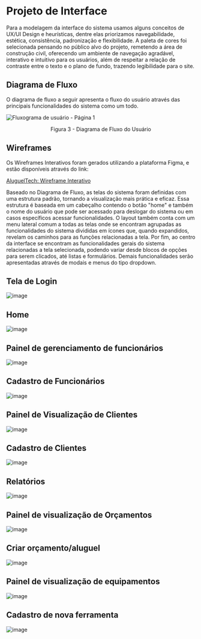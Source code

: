 
# Projeto de Interface

Para a modelagem da interface do sistema usamos alguns conceitos de UX/UI Design e heurísticas, dentre elas priorizamos navegabilidade, estética, consistência, padronização e flexibilidade. A paleta de cores foi selecionada pensando no público alvo do projeto, remetendo a área de construção civil, oferecendo um ambiente de navegação agradável, interativo e intuitivo para os usuários, além de respeitar a relação de contraste entre o texto e o plano de fundo, trazendo legibilidade para o site.

## Diagrama de Fluxo

O diagrama de fluxo a seguir apresenta o fluxo do usuário através das principais funcionalidades do sistema como um todo.


![Fluxograma de usuário - Página 1](https://github.com/ICEI-PUC-Minas-PMV-ADS/pmv-ads-2023-2-e2-proj-int-t2-alugueltch-ferramentas/assets/117364316/6424dcda-9ee7-4a15-b1f8-fbe1797db79a)

<p align="center">Figura 3 - Diagrama de Fluxo do Usuário</p>


## Wireframes

Os Wireframes Interativos foram gerados utilizando a plataforma Figma, e estão disponíveis através do link: 

[AluguelTech: Wireframe Interativo](https://www.figma.com/proto/KfJI8jaowKWYqZcXFmazX3/AluguelTech?page-id=0%3A1&type=design&node-id=1-4&viewport=556%2C199%2C0.05&t=Du5OwLS2n1uiTE6T-1&scaling=min-zoom&starting-point-node-id=1%3A4&show-proto-sidebar=1&mode=design)

Baseado no Diagrama de Fluxo, as telas do sistema foram definidas com uma estrutura padrão, tornando a visualização mais prática e eficaz. Essa estrutura é baseada em um cabeçalho contendo o botão "home" e também o nome do usuário que pode ser acessado para deslogar do sistema ou em casos específicos acessar funcionalidades. O layout também conta com um menu lateral comum a todas as telas onde se encontram agrupadas as funcionalidades do sistema divididas em ícones que, quando expandidos, revelam os caminhos para as funções relacionadas a tela. Por fim, ao centro da interface se encontram as funcionalidades gerais do sistema relacionadas a tela selecionada, podendo variar desde blocos de opções para serem clicados, até listas e formulários. Demais funcionalidades serão apresentadas através de modais e menus do tipo dropdown.

## Tela de Login

![image](https://github.com/ICEI-PUC-Minas-PMV-ADS/pmv-ads-2023-2-e2-proj-int-t2-alugueltch-ferramentas/assets/117364316/af1066f8-0147-4435-9964-2e12a390e609)

## Home
![image](https://github.com/ICEI-PUC-Minas-PMV-ADS/pmv-ads-2023-2-e2-proj-int-t2-alugueltch-ferramentas/assets/117364316/0cca2730-dd35-4403-955b-e3753f2db337)

## Painel de gerenciamento de funcionários
![image](https://github.com/ICEI-PUC-Minas-PMV-ADS/pmv-ads-2023-2-e2-proj-int-t2-alugueltch-ferramentas/assets/117364316/7c1e5718-cf06-48e1-97ea-006530d96d4e)

## Cadastro de Funcionários
![image](https://github.com/ICEI-PUC-Minas-PMV-ADS/pmv-ads-2023-2-e2-proj-int-t2-alugueltch-ferramentas/assets/117364316/c912fb54-9d5b-4d9b-b410-7c4c088a96a1)

## Painel de Visualização de Clientes
![image](https://github.com/ICEI-PUC-Minas-PMV-ADS/pmv-ads-2023-2-e2-proj-int-t2-alugueltch-ferramentas/assets/117364316/ada54732-6ab6-4bf0-ad89-ada1fb9b6bd8)

## Cadastro de Clientes
![image](https://github.com/ICEI-PUC-Minas-PMV-ADS/pmv-ads-2023-2-e2-proj-int-t2-alugueltch-ferramentas/assets/117364316/844d882e-8930-47be-8d4e-caf0e9e50542)

## Relatórios
![image](https://github.com/ICEI-PUC-Minas-PMV-ADS/pmv-ads-2023-2-e2-proj-int-t2-alugueltch-ferramentas/assets/117364316/ee9f71fc-0507-4e11-ac57-b6e6aa64f038)

## Painel de visualização de Orçamentos
![image](https://github.com/ICEI-PUC-Minas-PMV-ADS/pmv-ads-2023-2-e2-proj-int-t2-alugueltch-ferramentas/assets/117364316/b4e7ff05-f6b4-4f18-8aca-ac4d48d4fa7c)

## Criar orçamento/aluguel
![image](https://github.com/ICEI-PUC-Minas-PMV-ADS/pmv-ads-2023-2-e2-proj-int-t2-alugueltch-ferramentas/assets/117364316/a1e2109d-9e11-4306-8fbb-7ccf91d7992c)

## Painel de visualização de equipamentos
![image](https://github.com/ICEI-PUC-Minas-PMV-ADS/pmv-ads-2023-2-e2-proj-int-t2-alugueltch-ferramentas/assets/117364316/a198c463-e7d9-40ad-9190-1ac1e58723df)

## Cadastro de nova ferramenta
![image](https://github.com/ICEI-PUC-Minas-PMV-ADS/pmv-ads-2023-2-e2-proj-int-t2-alugueltch-ferramentas/assets/117364316/3f7a5371-ef23-4824-a121-e807cb7b2250)


